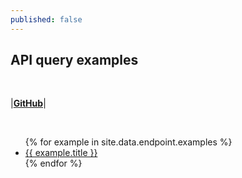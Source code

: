 ```yaml
---
published: false
---
```



## API query examples
<br/>

|[**GitHub**](https://github.com/waagsociety/citysdk-ld)|

<br/>  

<ul>
{% for example in site.data.endpoint.examples %}
  <li>
    <a href="{{ site.baseurl }}/map#{{ example.url }}">{{ example.title }}</a>
  </li>
{% endfor %}
</ul>